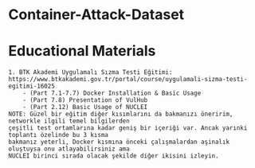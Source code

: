 # Container-Attack-Dataset




# 





# Educational Materials
	1. BTK Akademi Uygulamalı Sızma Testi Eğitimi:
	https://www.btkakademi.gov.tr/portal/course/uygulamali-sizma-testi-egitimi-16025
		- (Part 7.1-7.7) Docker Installation & Basic Usage
		- (Part 7.8) Presentation of VulHub
		- (Part 2.12) Basic Usage of NUCLEI
	NOTE: Güzel bir eğitim diğer kısımlarını da bakmanızı öneririm, networkle ilgili temel bilgilerden
	çeşitli test ortamlarına kadar geniş bir içeriği var. Ancak yarınki toplantı özelinde bu 3 kısma 		
	bakmanız yeterli, Docker kısmına önceki çalışmalardan aşinalık oluştuysa onu atlayabilirsiniz ama 	    
	NUCLEI birinci sırada olacak şekilde diğer ikisini izleyin.
	
		










  
